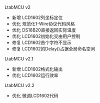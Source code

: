 LtabMCU v2
- 新增 LCD1602列坐标定位
- 优化 规范化1-Wire协议代码风格
- 优化 DS18B20直接返回实际温度
- 优化 LCD1602初始化交由用户控制
- 修复 LCD1602首个字符不显示
- 修复 LCD1602的Delay()占据全局命名空间

LtabMCU v2.1
- 新增 LCD1602格式化输出
- 优化 LCD1602运行效率

LtabMCU v2.2
- 优化 微调LCD1602代码
